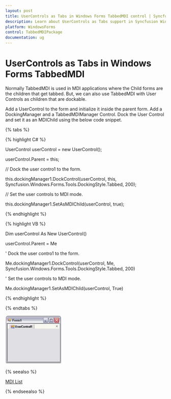 ```yaml
---
layout: post
title: UserControls as Tabs in Windows Forms TabbedMDI control | Syncfusion
description: Learn about UserControls as Tabs support in Syncfusion Windows Forms TabbedMDI control and more details.
platform: WindowsForms
control: TabbedMDIPackage 
documentation: ug
---
```


# UserControls as Tabs in Windows Forms TabbedMDI

Normally TabbedMDI is used in MDI applications where the Child forms are the children that get tabbed. But, we can also use TabbedMDI with User Controls as children that are dockable.

Add a UserControl to the form and initialize it inside the parent form. Add a DockingManager and a TabbedMDIManager Control. Dock the User Control and set it as an MDIChild using the below code snippet.

{% tabs %}

{% highlight C# %}

UserControl userControl = new UserControl();

userControl.Parent = this;

// Dock the user contro1 to the form. 

this.dockingManager1.DockControl(userControl, this, Syncfusion.Windows.Forms.Tools.DockingStyle.Tabbed, 200);

// Set the user controls to MDI mode. 

this.dockingManager1.SetAsMDIChild(userControl, true);


{% endhighlight %}

{% highlight VB %}



Dim userControl As New UserControl()

userControl.Parent = Me 

' Dock the user contro1 to the form. 

Me.dockingManager1.DockControl(userControl, Me, Syncfusion.Windows.Forms.Tools.DockingStyle.Tabbed, 200) 

' Set the user controls to MDI mode. 

Me.dockingManager1.SetAsMDIChild(userControl, True) 

{% endhighlight %}

{% endtabs %}


![UserControls-as-Tabs_img1](UserControls-as-Tabs_images/UserControls-as-Tabs_img1.jpeg)


{% seealso %}

[MDI List](/windowsforms/tabbedmdi/mdi-list)

{% endseealso %}


